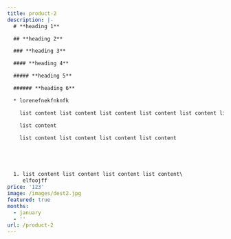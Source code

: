 ```yaml
---
title: product-2
description: |-
  # **heading 1**

  ## **heading 2**

  ### **heading 3**

  #### **heading 4**

  ##### **heading 5**

  ###### **heading 6**

  * lorenefnekfnknfk 

    list content list content list content list content list content list content list content list content list content list content list content list content list content list content list content list content 

    list content 

    list content list content list content list content





  1. list content list content list content list content\
     elfoojff
price: '123'
image: /images/dest2.jpg
featured: true
months:
  - january
  - ''
url: /product-2
---
```


